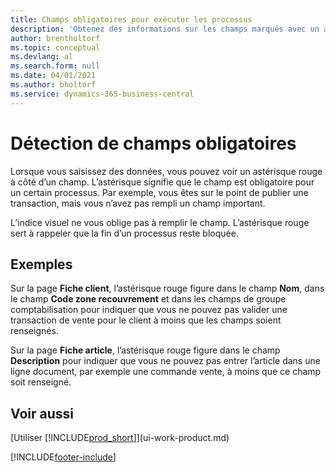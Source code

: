 ```yaml
---
title: Champs obligatoires pour exécuter les processus
description: 'Obtenez des informations sur les champs marqués avec un astérisque rouge, qui indique qu’ils sont obligatoires et doivent être renseignés pour exécuter un processus.'
author: brentholtorf
ms.topic: conceptual
ms.devlang: al
ms.search.form: null
ms.date: 04/01/2021
ms.author: bholtorf
ms.service: dynamics-365-business-central
---
```

# Détection de champs obligatoires

Lorsque vous saisissez des données, vous pouvez voir un astérisque rouge à côté d’un champ. L’astérisque signifie que le champ est obligatoire pour un certain processus. Par exemple, vous êtes sur le point de publier une transaction, mais vous n’avez pas rempli un champ important.

L’indice visuel ne vous oblige pas à remplir le champ. L’astérisque rouge sert à rappeler que la fin d’un processus reste bloquée.

## Exemples

Sur la page **Fiche client**, l’astérisque rouge figure dans le champ **Nom**, dans le champ **Code zone recouvrement** et dans les champs de groupe comptabilisation pour indiquer que vous ne pouvez pas valider une transaction de vente pour le client à moins que les champs soient renseignés.

Sur la page **Fiche article**, l’astérisque rouge figure dans le champ **Description** pour indiquer que vous ne pouvez pas entrer l’article dans une ligne document, par exemple une commande vente, à moins que ce champ soit renseigné.

## Voir aussi

[Utiliser [!INCLUDE[prod_short](includes/prod_short.md)]](ui-work-product.md)


[!INCLUDE[footer-include](includes/footer-banner.md)]